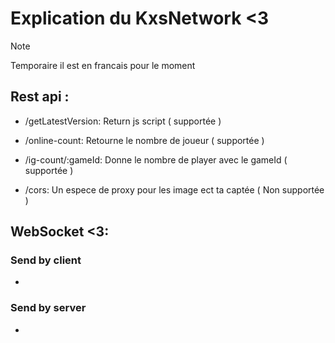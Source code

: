 # Explication du KxsNetwork <3 

> [!NOTE]
> Temporaire il est en francais pour le moment

## Rest api :
- /getLatestVersion: Return js script ( supportée )

- /online-count: Retourne le nombre de joueur ( supportée )

- /ig-count/:gameId: Donne le nombre de player avec le gameId ( supportée )

- /cors: Un espece de proxy pour les image ect ta captée ( Non supportée )

## WebSocket <3:

### Send by client

- 

### Send by server

-